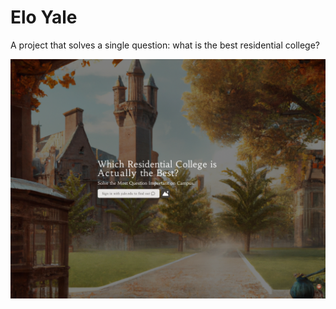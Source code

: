 # Elo Yale

A project that solves a single question: what is the best residential college?

![Elo Yale](images/screenshots/Landing.png)
